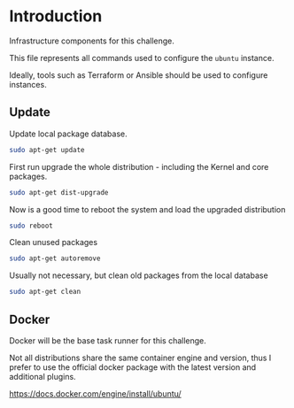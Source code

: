 # Introduction

Infrastructure components for this challenge.

This file represents all commands used to configure the `ubuntu` instance.

Ideally, tools such as Terraform or Ansible should be used to configure instances.

## Update

Update local package database.

```sh
sudo apt-get update
```

First run upgrade the whole distribution - including the Kernel and core packages.

```sh
sudo apt-get dist-upgrade
```

Now is a good time to reboot the system and load the upgraded distribution

```sh
sudo reboot
```

Clean unused packages

```sh
sudo apt-get autoremove
```

Usually not necessary, but clean old packages from the local database

```sh
sudo apt-get clean
```

## Docker

Docker will be the base task runner for this challenge.

Not all distributions share the same container engine and version, thus I prefer to use the official docker package with the latest version and additional plugins.

https://docs.docker.com/engine/install/ubuntu/
